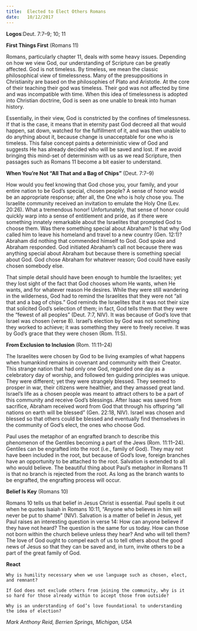 ```yaml
---
title:  Elected to Elect Others Romans
date:   10/12/2017
---
```


**Logos**:Deut. 7:7–9; 10; 11

**First Things First** (Romans 11)

Romans, particularly chapter 11, deals with some heavy issues. Depending on how we view God, our understanding of Scripture can be greatly affected. God is not timeless. By timeless, we mean the classic philosophical view of timelessness. Many of the presuppositions in Christianity are based on the philosophies of Plato and Aristotle. At the core of their teaching their god was timeless. Their god was not affected by time and was incompatible with time. When this idea of timelessness is adopted into Christian doctrine, God is seen as one unable to break into human history.

Essentially, in their view, God is constricted by the confines of timelessness. If that is the case, it means that in eternity past God decreed all that would happen, sat down, watched for the fulfillment of it, and was then unable to do anything about it, because change is unacceptable for one who is timeless. This false concept paints a deterministic view of God and suggests He has already decided who will be saved and lost. If we avoid bringing this mind-set of determinism with us as we read Scripture, then passages such as Romans 11 become a bit easier to understand.

**When You’re Not “All That and a Bag of Chips”** (Deut. 7:7–9)

How would you feel knowing that God chose you, your family, and your entire nation to be God’s special, chosen people? A sense of honor would be an appropriate response; after all, the One who is holy chose you. The Israelite community received an invitation to emulate the Holy One (Lev. 20:26). What a tremendous honor! Unfortunately, that sense of honor could quickly warp into a sense of entitlement and pride, as if there were something innately remarkable about the Israelites that prompted God to choose them. Was there something special about Abraham? Is that why God called him to leave his homeland and travel to a new country (Gen. 12:1)? Abraham did nothing that commended himself to God. God spoke and Abraham responded. God initiated Abraham’s call not because there was anything special about Abraham but because there is something special about God. God chose Abraham for whatever reason; God could have easily chosen somebody else.

That simple detail should have been enough to humble the Israelites; yet they lost sight of the fact that God chooses whom He wants, when He wants, and for whatever reason He desires. While they were still wandering in the wilderness, God had to remind the Israelites that they were not “all that and a bag of chips.” God reminds the Israelites that it was not their size that solicited God’s selection of them; in fact, God tells them that they were the “fewest of all peoples” (Deut. 7:7, NIV). It was because of God’s love that Israel was chosen (verse 8). Israel’s election by God was not something they worked to achieve; it was something they were to freely receive. It was by God’s grace that they were chosen (Rom. 11:5).

**From Exclusion to Inclusion** (Rom. 11:11–24)

The Israelites were chosen by God to be living examples of what happens when humankind remains in covenant and community with their Creator. This strange nation that had only one God, regarded one day as a celebratory day of worship, and followed ten guiding principles was unique. They were different; yet they were strangely blessed. They seemed to prosper in war, their citizens were healthier, and they amassed great land. Israel’s life as a chosen people was meant to attract others to be a part of this community and receive God’s blessings. After Isaac was saved from sacrifice, Abraham received word from God that through his offspring “all nations on earth will be blessed” (Gen. 22:18, NIV). Israel was chosen and blessed so that others could be blessed and eventually find themselves in the community of God’s elect, the ones who choose God.

Paul uses the metaphor of an engrafted branch to describe this phenomenon of the Gentiles becoming a part of the Jews (Rom. 11:11–24). Gentiles can be engrafted into the root (i.e., family of God). They may not have been included in the root, but because of God’s love, foreign branches have an opportunity to be attached to the root. Salvation is extended to all who would believe. The beautiful thing about Paul’s metaphor in Romans 11 is that no branch is rejected from the root. As long as the branch wants to be engrafted, the engrafting process will occur.

**Belief Is Key** (Romans 10)

Romans 10 tells us that belief in Jesus Christ is essential. Paul spells it out when he quotes Isaiah in Romans 10:11, “Anyone who believes in him will never be put to shame” (NIV). Salvation is a matter of belief in Jesus, yet Paul raises an interesting question in verse 14: How can anyone believe if they have not heard? The question is the same for us today. How can those not born within the church believe unless they hear? And who will tell them? The love of God ought to compel each of us to tell others about the good news of Jesus so that they can be saved and, in turn, invite others to be a part of the great family of God.

**React**

`Why is humility necessary when we use language such as chosen, elect, and remnant?`

`If God does not exclude others from joining the community, why is it so hard for those already within to accept those from outside?`

`Why is an understanding of God’s love foundational to understanding the idea of election?`

_Mark Anthony Reid, Berrien Springs, Michigan, USA_